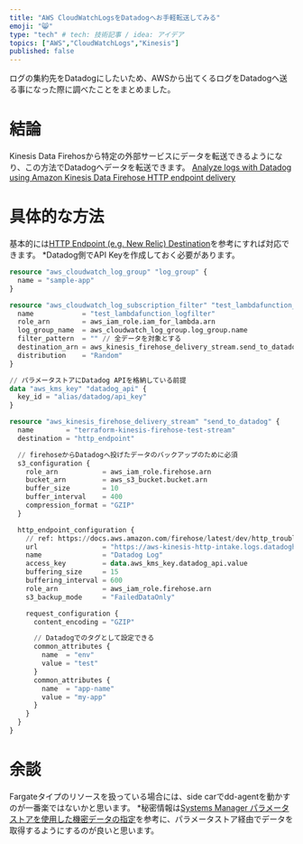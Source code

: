 ```yaml
---
title: "AWS CloudWatchLogsをDatadogへお手軽転送してみる"
emoji: "😸"
type: "tech" # tech: 技術記事 / idea: アイデア
topics: ["AWS","CloudWatchLogs","Kinesis"]
published: false
---
```


ログの集約先をDatadogにしたいため、AWSから出てくるログをDatadogへ送る事になった際に調べたことをまとめました。

# 結論
Kinesis Data Firehosから特定の外部サービスにデータを転送できるようになり、この方法でDatadogへデータを転送できます。
[Analyze logs with Datadog using Amazon Kinesis Data Firehose HTTP endpoint delivery](https://aws.amazon.com/jp/blogs/big-data/analyze-logs-with-datadog-using-amazon-kinesis-data-firehose-http-endpoint-delivery/)

# 具体的な方法
基本的には[HTTP Endpoint (e.g. New Relic) Destination](https://registry.terraform.io/providers/hashicorp/aws/latest/docs/resources/kinesis_firehose_delivery_stream#http-endpoint-eg-n[…]-relic-destination)を参考にすれば対応できます。
*Datadog側でAPI Keyを作成しておく必要があります。

```terraform
resource "aws_cloudwatch_log_group" "log_group" {
  name = "sample-app"
}

resource "aws_cloudwatch_log_subscription_filter" "test_lambdafunction_logfilter" {
  name            = "test_lambdafunction_logfilter"
  role_arn        = aws_iam_role.iam_for_lambda.arn
  log_group_name  = aws_cloudwatch_log_group.log_group.name
  filter_pattern  = "" // 全データを対象とする
  destination_arn = aws_kinesis_firehose_delivery_stream.send_to_datadog.arn
  distribution    = "Random"
}

// パラメータストアにDatadog APIを格納している前提
data "aws_kms_key" "datadog_api" {
  key_id = "alias/datadog/api_key"
}

resource "aws_kinesis_firehose_delivery_stream" "send_to_datadog" {
  name        = "terraform-kinesis-firehose-test-stream"
  destination = "http_endpoint"

  // firehoseからDatadogへ投げたデータのバックアップのために必須
  s3_configuration {
    role_arn           = aws_iam_role.firehose.arn
    bucket_arn         = aws_s3_bucket.bucket.arn
    buffer_size        = 10
    buffer_interval    = 400
    compression_format = "GZIP"
  }

  http_endpoint_configuration {
    // ref: https://docs.aws.amazon.com/firehose/latest/dev/http_troubleshooting.html
    url                = "https://aws-kinesis-http-intake.logs.datadoghq.com/v1/input"
    name               = "Datadog Log"
    access_key         = data.aws_kms_key.datadog_api.value
    buffering_size     = 15
    buffering_interval = 600
    role_arn           = aws_iam_role.firehose.arn
    s3_backup_mode     = "FailedDataOnly"

    request_configuration {
      content_encoding = "GZIP"

      // Datadogでのタグとして設定できる
      common_attributes {
        name  = "env"
        value = "test"
      }
      common_attributes {
        name  = "app-name"
        value = "my-app"
      }
    }
  }
}
```

# 余談
Fargateタイプのリソースを扱っている場合には、side carでdd-agentを動かすのが一番楽ではないかと思います。
*秘密情報は[Systems Manager パラメータストアを使用した機密データの指定](https://docs.aws.amazon.com/ja_jp/AmazonECS/latest/userguide/specifying-sensitive-data-parameters.html)を参考に、パラメータストア経由でデータを取得するようにするのが良いと思います。

